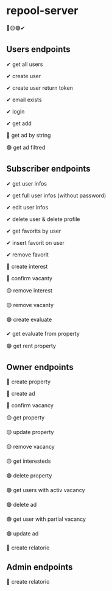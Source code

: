 # repool-server

 🔴🟡🟢✔
## Users endpoints
✔ get all users

✔ create user

✔ create user return token

✔ email exists

✔ login

✔ get add

🔴 get ad by string

🟢 get ad filtred

## Subscriber endpoints
✔ get user infos

✔ get full user infos (without password)

✔ edit user infos

✔ delete user & delete profile

✔ get favorits by user

✔ insert favorit on user

✔ remove favorit

🔴 create interest

🔴 confirm vacanty

🟡 remove interest

🟡 remove vacanty

🟢 create evaluate

✔ get evaluate from property

🟢 get rent property

## Owner endpoints
🔴 create property

🔴 create ad

🔴 confirm vacancy

🟡 get property

🟡 update property

🟡 remove vacancy

🟡 get interesteds

🟢 delete property

🟢 get users with activ vacancy

🟢 delete ad

🟢 get user with partial vacancy

🟢 update ad

🔴 create relatorio

## Admin endpoints
🔴 create relatorio